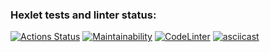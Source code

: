 ### Hexlet tests and linter status:
[![Actions Status](https://github.com/Nikolaev11/frontend-project-lvl1/workflows/hexlet-check/badge.svg)](https://github.com/Nikolaev11/frontend-project-lvl1/actions)
[![Maintainability](https://api.codeclimate.com/v1/badges/a99a88d28ad37a79dbf6/maintainability)](https://codeclimate.com/github/codeclimate/codeclimate/maintainability)
[![CodeLinter](https://github.com/Nikolaev11/frontend-project-lvl1/workflows/Super-Linter/badge.svg)](https://github.com/Nikolaev11/frontend-project-lvl1/actions)
[![asciicast](https://asciinema.org/a/wWil0qWN3sKvdCwndFbFEHPkh.svg)](https://asciinema.org/a/wWil0qWN3sKvdCwndFbFEHPkh)
